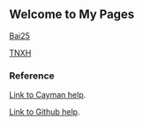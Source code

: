 ## Welcome to My Pages




[Bai25](./Bai25/index.html)

[TNXH](./TNXH/index.html)





### Reference

[Link to Cayman help](./cayman.html).

[Link to Github help](./github_help.html).
